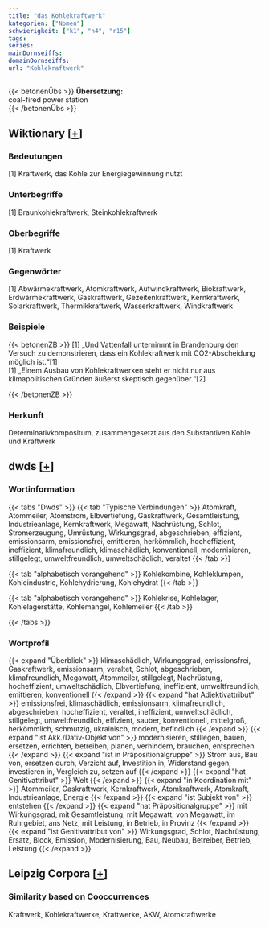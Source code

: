 ```yaml
---
title: "das Kohlekraftwerk"
kategorien: ["Nomen"]
schwierigkeit: ["k1", "h4", "r15"]
tags:
series:
mainDornseiffs:
domainDornseiffs:
url: "Kohlekraftwerk"
---
```


{{< betonenÜbs >}}
**Übersetzung:**  
coal-fired power station  
{{< /betonenÜbs >}}

## Wiktionary [[+](https://de.wiktionary.org/wiki/Kohlekraftwerk)]

### Bedeutungen
[1] Kraftwerk, das Kohle zur Energiegewinnung nutzt  

### Unterbegriffe
[1] Braunkohlekraftwerk, Steinkohlekraftwerk  

### Oberbegriffe
[1] Kraftwerk  

### Gegenwörter
[1] Abwärmekraftwerk, Atomkraftwerk, Aufwindkraftwerk, Biokraftwerk, Erdwärmekraftwerk, Gaskraftwerk, Gezeitenkraftwerk, Kernkraftwerk, Solarkraftwerk, Thermikkraftwerk, Wasserkraftwerk, Windkraftwerk  

### Beispiele
{{< betonenZB >}}
[1] „Und Vattenfall unternimmt in Brandenburg den Versuch zu demonstrieren, dass ein Kohlekraftwerk mit CO2-Abscheidung möglich ist.“[1]  
[1] „Einem Ausbau von Kohlekraftwerken steht er nicht nur aus klimapolitischen Gründen äußerst skeptisch gegenüber.“[2]  

{{< /betonenZB >}}
### Herkunft
Determinativkompositum, zusammengesetzt aus den Substantiven Kohle und Kraftwerk  



## dwds [[+](https://www.dwds.de/wb/Kohlekraftwerk)]

### Wortinformation
{{< tabs "Dwds" >}}
{{< tab "Typische Verbindungen" >}}
Atomkraft, Atommeiler, Atomstrom, Elbvertiefung, Gaskraftwerk, Gesamtleistung, Industrieanlage, Kernkraftwerk, Megawatt, Nachrüstung, Schlot, Stromerzeugung, Umrüstung, Wirkungsgrad, abgeschrieben, effizient, emissionsarm, emissionsfrei, emittieren, herkömmlich, hocheffizient, ineffizient, klimafreundlich, klimaschädlich, konventionell, modernisieren, stillgelegt, umweltfreundlich, umweltschädlich, veraltet
{{< /tab >}}

{{< tab "alphabetisch vorangehend" >}}
Kohlekombine, Kohleklumpen, Kohleindustrie, Kohlehydrierung, Kohlehydrat
{{< /tab >}}

{{< tab "alphabetisch vorangehend" >}}
Kohlekrise, Kohlelager, Kohlelagerstätte, Kohlemangel, Kohlemeiler
{{< /tab >}}

{{< /tabs >}}

### Wortprofil
{{< expand "Überblick" >}} klimaschädlich, Wirkungsgrad, emissionsfrei, Gaskraftwerk, emissionsarm, veraltet, Schlot, abgeschrieben, klimafreundlich, Megawatt, Atommeiler, stillgelegt, Nachrüstung, hocheffizient, umweltschädlich, Elbvertiefung, ineffizient, umweltfreundlich, emittieren, konventionell {{< /expand >}}
{{< expand "hat Adjektivattribut" >}} emissionsfrei, klimaschädlich, emissionsarm, klimafreundlich, abgeschrieben, hocheffizient, veraltet, ineffizient, umweltschädlich, stillgelegt, umweltfreundlich, effizient, sauber, konventionell, mittelgroß, herkömmlich, schmutzig, ukrainisch, modern, befindlich {{< /expand >}}
{{< expand "ist Akk./Dativ-Objekt von" >}} modernisieren, stilllegen, bauen, ersetzen, errichten, betreiben, planen, verhindern, brauchen, entsprechen {{< /expand >}}
{{< expand "ist in Präpositionalgruppe" >}} Strom aus, Bau von, ersetzen durch, Verzicht auf, Investition in, Widerstand gegen, investieren in, Vergleich zu, setzen auf {{< /expand >}}
{{< expand "hat Genitivattribut" >}} Welt {{< /expand >}}
{{< expand "in Koordination mit" >}} Atommeiler, Gaskraftwerk, Kernkraftwerk, Atomkraftwerk, Atomkraft, Industrieanlage, Energie {{< /expand >}}
{{< expand "ist Subjekt von" >}} entstehen {{< /expand >}}
{{< expand "hat Präpositionalgruppe" >}} mit Wirkungsgrad, mit Gesamtleistung, mit Megawatt, von Megawatt, im Ruhrgebiet, ans Netz, mit Leistung, in Betrieb, in Provinz {{< /expand >}}
{{< expand "ist Genitivattribut von" >}} Wirkungsgrad, Schlot, Nachrüstung, Ersatz, Block, Emission, Modernisierung, Bau, Neubau, Betreiber, Betrieb, Leistung {{< /expand >}}

## Leipzig Corpora [[+](https://corpora.uni-leipzig.de/en/res?word=Kohlekraftwerk&corpusId=deu_newscrawl-public_2018)]


### Similarity based on Cooccurrences
Kraftwerk, Kohlekraftwerke, Kraftwerke, AKW, Atomkraftwerke

